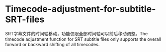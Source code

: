 # Timecode-adjustment-for-subtitle-SRT-files
SRT字幕文件的时间轴移动，功能仅限全部时间轴可以前后移动调整。The timecode adjustment function for SRT subtitle files only supports the overall forward or backward shifting of all timecodes.
